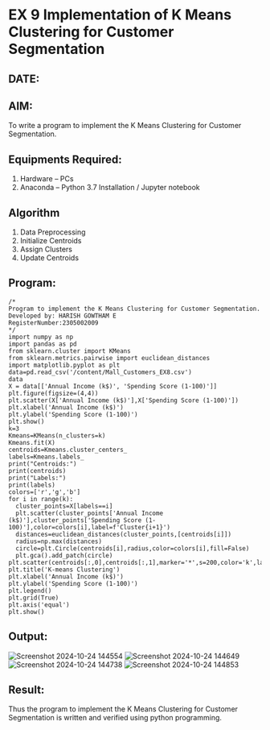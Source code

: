 # EX 9 Implementation of K Means Clustering for Customer Segmentation
## DATE:
## AIM:
To write a program to implement the K Means Clustering for Customer Segmentation.

## Equipments Required:
1. Hardware – PCs
2. Anaconda – Python 3.7 Installation / Jupyter notebook

## Algorithm
1. Data Preprocessing
2. Initialize Centroids
3. Assign Clusters
4. Update Centroids

## Program:
```
/*
Program to implement the K Means Clustering for Customer Segmentation.
Developed by: HARISH GOWTHAM E
RegisterNumber:2305002009
*/
import numpy as np
import pandas as pd
from sklearn.cluster import KMeans
from sklearn.metrics.pairwise import euclidean_distances
import matplotlib.pyplot as plt
data=pd.read_csv('/content/Mall_Customers_EX8.csv')
data
X = data[['Annual Income (k$)', 'Spending Score (1-100)']]
plt.figure(figsize=(4,4))
plt.scatter(X['Annual Income (k$)'],X['Spending Score (1-100)'])
plt.xlabel('Annual Income (k$)')
plt.ylabel('Spending Score (1-100)')
plt.show()
k=3
Kmeans=KMeans(n_clusters=k)
Kmeans.fit(X)
centroids=Kmeans.cluster_centers_
labels=Kmeans.labels_
print("Centroids:")
print(centroids)
print("Labels:")
print(labels)
colors=['r','g','b']
for i in range(k):
  cluster_points=X[labels==i]
  plt.scatter(cluster_points['Annual Income (k$)'],cluster_points['Spending Score (1-100)'],color=colors[i],label=f'Cluster{i+1}')
  distances=euclidean_distances(cluster_points,[centroids[i]])
  radius=np.max(distances)
  circle=plt.Circle(centroids[i],radius,color=colors[i],fill=False)
  plt.gca().add_patch(circle)
plt.scatter(centroids[:,0],centroids[:,1],marker='*',s=200,color='k',label='Centroids')
plt.title('K-means Clustering')
plt.xlabel('Annual Income (k$)')
plt.ylabel('Spending Score (1-100)')
plt.legend()
plt.grid(True)
plt.axis('equal')
plt.show()
```

## Output:
![Screenshot 2024-10-24 144554](https://github.com/user-attachments/assets/27cf5689-5334-4c2d-9537-d8cf8aced28c)
![Screenshot 2024-10-24 144649](https://github.com/user-attachments/assets/edb336ef-1f54-418f-aaa4-d30eec402406)
![Screenshot 2024-10-24 144738](https://github.com/user-attachments/assets/a03a5768-d1d8-48da-9150-94675b3a6a36)
![Screenshot 2024-10-24 144853](https://github.com/user-attachments/assets/28f029f9-93cc-4cea-8154-3f786264c210)






## Result:
Thus the program to implement the K Means Clustering for Customer Segmentation is written and verified using python programming.
